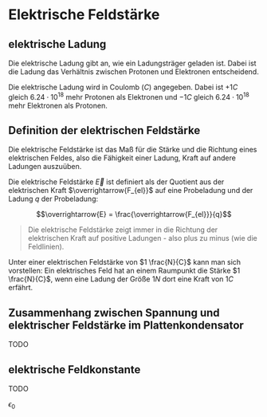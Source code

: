 # Elektrische Feldstärke

## elektrische Ladung

Die elektrische Ladung gibt an, wie ein Ladungsträger geladen ist. Dabei ist die Ladung das Verhältnis zwischen Protonen und Elektronen entscheidend.

Die elektrische Ladung wird in Coulomb ($C$) angegeben. Dabei ist $+1 C$ gleich $6.24 \cdot 10^18$ mehr Protonen als Elektronen und $-1 C$ gleich $6.24 \cdot 10^18$ mehr Elektronen als Protonen.

## Definition der elektrischen Feldstärke

Die elektrische Feldstärke ist das Maß für die Stärke und die Richtung eines elektrischen Feldes, also die Fähigkeit einer Ladung, Kraft auf andere Ladungen auszuüben.

Die elektrische Feldstärke $\overrightarrow{E}$ ist definiert als der Quotient aus der elektrischen Kraft $\overrightarrow{F_{el}}$ auf eine Probeladung und der Ladung $q$ der Probeladung:

$$\overrightarrow{E} = \frac{\overrightarrow{F_{el}}}{q}$$

> Die elektrische Feldstärke zeigt immer in die Richtung der elektrischen Kraft auf positive Ladungen - also plus zu minus (wie die Feldlinien).

Unter einer elektrischen Feldstärke von $1 \frac{N}{C}$ kann man sich vorstellen: Ein elektrisches Feld hat an einem Raumpunkt die Stärke $1 \frac{N}{C}$, wenn eine Ladung der Größe $1 N$ dort eine Kraft von $1 C$ erfährt.

## Zusammenhang zwischen Spannung und elektrischer Feldstärke im Plattenkondensator

TODO

## elektrische Feldkonstante

TODO

$\epsilon_0$
